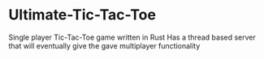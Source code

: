 # Ultimate-Tic-Tac-Toe
Single player Tic-Tac-Toe game written in Rust 
Has a thread based server that will eventually give the gave multiplayer functionality
